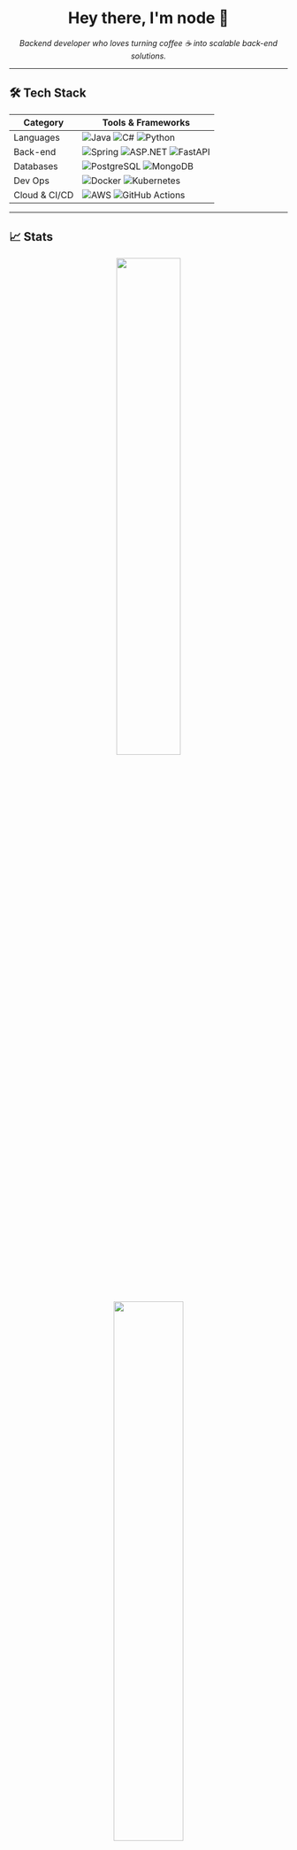<!-- README.md для профиля GitHub -->

<h1 align="center">Hey there, I'm node 👋</h1>
<p align="center">
  <em>Backend developer who loves turning coffee ☕ into scalable back-end solutions.</em>
</p>

---

## 🛠️ Tech Stack

| Category   | Tools & Frameworks |
|------------|--------------------|
| Languages  | ![Java](https://img.shields.io/badge/Java-ED8B00?style=for-the-badge&logo=java&logoColor=white) ![C#](https://img.shields.io/badge/C%23-239120?style=for-the-badge&logo=c-sharp&logoColor=white) ![Python](https://img.shields.io/badge/Python-3776AB?style=for-the-badge&logo=python&logoColor=white) |
| Back-end   | ![Spring](https://img.shields.io/badge/Spring-6DB33F?style=for-the-badge&logo=spring&logoColor=white) ![ASP.NET](https://img.shields.io/badge/ASP.NET-512BD4?style=for-the-badge&logo=.net&logoColor=white) ![FastAPI](https://img.shields.io/badge/FastAPI-009688?style=for-the-badge&logo=fastapi&logoColor=white) |
| Databases  | ![PostgreSQL](https://img.shields.io/badge/PostgreSQL-316192?style=for-the-badge&logo=postgresql&logoColor=white) ![MongoDB](https://img.shields.io/badge/MongoDB-4EA94B?style=for-the-badge&logo=mongodb&logoColor=white) |
| Dev Ops    | ![Docker](https://img.shields.io/badge/Docker-2496ED?style=for-the-badge&logo=docker&logoColor=white) ![Kubernetes](https://img.shields.io/badge/K8s-326CE5?style=for-the-badge&logo=kubernetes&logoColor=white) |
| Cloud & CI/CD | ![AWS](https://img.shields.io/badge/AWS-232F3E?style=for-the-badge&logo=amazon-aws&logoColor=white) ![GitHub Actions](https://img.shields.io/badge/GitHub_Actions-2088FF?style=for-the-badge&logo=github-actions&logoColor=white) |

---

## 📈 Stats

<p align="center">
  <img src="https://github-readme-stats.vercel.app/api?username=nodecspro&show_icons=true&theme=tokyonight&hide_border=true" width="48%"/>
</p>

<p align="center">
  <img src="https://github-readme-stats.vercel.app/api/top-langs/?username=nodecspro&layout=compact&theme=tokyonight&hide_border=true" width="50%"/>
</p>

---

## ✨ Fun Fact

> “In theory, theory and practice are the same. In practice, they’re not.” – A. Einstein 😄

---

<!-- Visitor Badge -->
<p align="center">
  <img src="https://komarev.com/ghpvc/?username=nodecspro&style=flat&color=blue" alt="profile views" />
</p>
